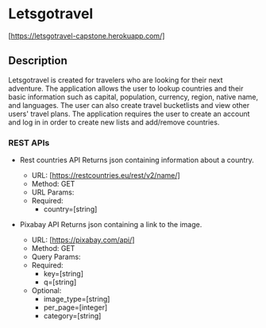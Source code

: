 # Letsgotravel
[https://letsgotravel-capstone.herokuapp.com/]


## Description

Letsgotravel is created for travelers who are looking for their next adventure. The application allows the user to lookup countries and their basic information such as capital, population, currency, region, native name, and languages. The user can also create travel bucketlists and view other users' travel plans. The application requires the user to create an account and log in in order to create new lists and add/remove countries.

### REST APIs
* Rest countries API
Returns json containing information about a country.
    * URL: [https://restcountries.eu/rest/v2/name/]
    * Method: GET
    * URL Params: 
    * Required: 
        * country=[string]

* Pixabay API
Returns json containing a link to the image.
    * URL: [https://pixabay.com/api/]
    * Method: GET
    * Query Params: 
    * Required:
        * key=[string]
        * q=[string]
    * Optional:
        * image_type=[string]
        * per_page=[integer]
        * category=[string]

